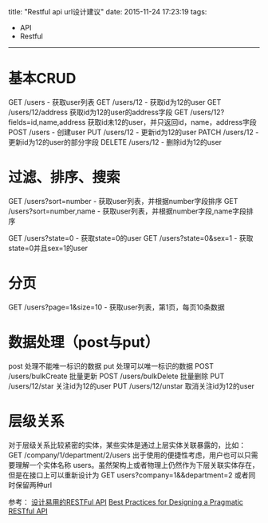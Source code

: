 title: "Restful api url设计建议"
date: 2015-11-24 17:23:19
tags: 
- API
- Restful
---

# 基本CRUD
GET /users - 获取user列表
GET /users/12 - 获取id为12的user 
GET /users/12/address 获取id为12的user的address字段
GET /users/12?fields=id,name,address 获取id未12的user，并只返回id，name，address字段
POST /users - 创建user
PUT /users/12 - 更新id为12的user
PATCH /users/12 - 更新id为12的user的部分字段
DELETE /users/12 - 删除id为12的user

# 过滤、排序、搜索
GET /users?sort=number - 获取user列表，并根据number字段排序
GET /users?sort=number,name - 获取user列表，并根据number字段,name字段排序

GET /users?state=0 - 获取state=0的user
GET /users?state=0&sex=1 - 获取state=0并且sex=1的user

# 分页
GET /users?page=1&size=10 - 获取user列表，第1页，每页10条数据

# 数据处理（post与put）
post 处理不能唯一标识的数据
put 处理可以唯一标识的数据
POST /users/bulkCreate 批量更新
POST /users/bulkDelete 批量删除
PUT /users/12/star 关注id为12的user
PUT /users/12/unstar 取消关注id为12的user

# 层级关系
对于层级关系比较紧密的实体，某些实体是通过上层实体关联暴露的，比如：
GET /company/1/department/2/users
出于使用的便捷性考虑，用户也可以只需要理解一个实体名称 users。虽然架构上或者物理上仍然作为下层关联实体存在，但是在接口上可以重新设计为
GET users?company=1&&department=2
或者同时保留两种url


参考：
[设计易用的RESTFul API](http://efe.baidu.com/blog/friendly-restful-api/)
[Best Practices for Designing a Pragmatic RESTful API](http://www.vinaysahni.com/best-practices-for-a-pragmatic-restful-api)
